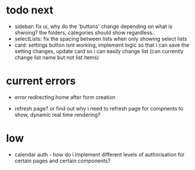 
# todo next

- sidebar: fix ui, why do the 'buttons' change depending on what is shwoing? the folders, categories should show regardless..
- selectLists: fix the spacing between lists when only showing select lists
- card: settings button isnt working, implement logic so that i can save the setting changes, update card so i can easily change list (can currently change list name but not list items)


# current errors 

- error redirecting home after form creation

- refresh page? or find out why i need to refresh page for compnents to show, dynamic real time rendering? 


# low

- calendar auth - how do i implement different levels of authorisation for certain pages and certain components? 


